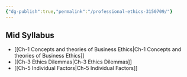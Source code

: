 ```yaml
---
{"dg-publish":true,"permalink":"/professional-ethics-3150709/"}
---
```



## Mid Syllabus

- [[Ch-1 Concepts and theories of Business Ethics\|Ch-1 Concepts and theories of Business Ethics]]
- [[Ch-3 Ethics Dilemmas\|Ch-3 Ethics Dilemmas]]
- [[Ch-5 Individual Factors\|Ch-5 Individual Factors]]
